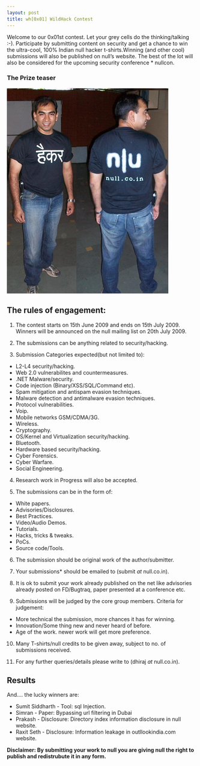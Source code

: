```yaml
---
layout: post
title: wh[0x01] WildHack Contest
---
```


Welcome to our 0x01st contest. Let your grey cells do the thinking/talking :-). Participate by submitting content on security and get a chance to win the ultra-cool, 100% Indian null hacker t-shirts.Winning (and other cool) submissions will also be published on null’s website. The best of the lot will also be considered for the upcoming security conference * nullcon.

<!--more-->

### The Prize teaser

![null T-Shirt](/images/tshirt.jpg "null T-Shirt")

## The rules of engagement:

1. The contest starts on 15th June 2009 and ends on 15th July 2009. Winners will be announced on the null mailing list on 20th July 2009.

2. The submissions can be anything related to security/hacking.

3. Submission Categories expected(but not limited to):
* L2-L4 security/hacking.
* Web 2.0 vulnerabilites and countermeasures.
* .NET Malware/security.
* Code injection (Binary/XSS/SQL/Command etc).
* Spam mitigation and antispam evasion techniques.
* Malware detection and antimalware evasion techniques.
* Protocol vulnerabilities.
* Voip.
* Mobile networks GSM/CDMA/3G.
* Wireless.
* Cryptography.
* OS/Kernel and Virtualization security/hacking.
* Bluetooth.
* Hardware based security/hacking.
* Cyber Forensics.
* Cyber Warfare.
* Social Engineering.

4. Research work in Progress will also be accepted.

5. The submissions can be in the form of:
* White papers.
* Advisories/Disclosures.
* Best Practices.
* Video/Audio Demos.
* Tutorials.
* Hacks, tricks & tweaks.
* PoCs.
* Source code/Tools.

6. The submission should be original work of the author/submitter.

7. Your submissions* should be emailed to (submit _at_ null.co.in).

8. It is ok to submit your work already published on the net like advisories already posted on FD/Bugtraq, paper presented at a conference etc.

9. Submissions will be judged by the core group members. Criteria for judgement:
* More technical the submission, more chances it has for winning.
* Innovation/Some thing new and never heard of before.
* Age of the work. newer work will get more preference.

10. Many T-shirts/null credits to be given away, subject to no. of submissions received.

11. For any further queries/details please write to (dhiraj _at_ null.co.in).

## Results

And…. the lucky winners are:

* Sumit Siddharth - Tool: sql Injection.
* Simran - Paper: Bypassing url filtering in Dubai
* Prakash - Disclosure: Directory index information disclosure in null website.
* Raxit Seth - Disclosure: Information leakage in outllookindia.com website.

**Disclaimer: By submitting your work to null you are giving null the right to publish and redistrubute it in any form.**